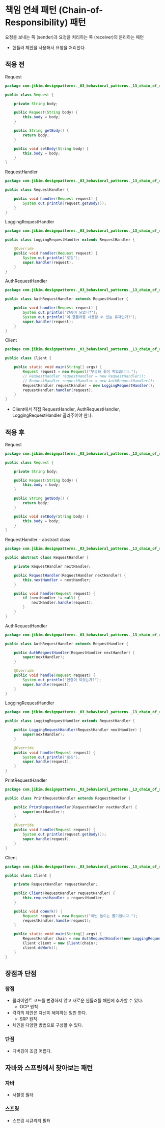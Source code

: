 # 책임 연쇄 패턴 (Chain-of-Responsibility) 패턴
요청을 보내는 쪽 (sender)과 요청을 처리하는 쪽 (receiver)의 분리하는 패턴
- 핸들러 체인을 사용해서 요청을 처리한다.

## 적용 전
Request
```java
package com.jikim.designpatterns._03_behavioral_patterns._13_chain_of_responsibilities.before;

public class Request {

	private String body;

	public Request(String body) {
		this.body = body;
	}

	public String getBody() {
		return body;
	}

	public void setBody(String body) {
		this.body = body;
	}
}
```
RequestHandler
```java
package com.jikim.designpatterns._03_behavioral_patterns._13_chain_of_responsibilities.before;

public class RequestHandler {

	public void handler(Request request) {
		System.out.println(request.getBody());
	}
}
```
LoggingRequestHandler
```java
package com.jikim.designpatterns._03_behavioral_patterns._13_chain_of_responsibilities.before;

public class LoggingRequestHandler extends RequestHandler {

	@Override
	public void handler(Request request) {
		System.out.println("로깅");
		super.handler(request);
	}
}
```
AuthRequestHandler
```java
package com.jikim.designpatterns._03_behavioral_patterns._13_chain_of_responsibilities.before;

public class AuthRequestHandler extends RequestHandler {

	public void handler(Request request) {
		System.out.println("인증이 되었나?");
		System.out.println("이 핸들러를 사용할 수 있는 유저인가?");
		super.handler(request);
	}
}
```
Client
```java
package com.jikim.designpatterns._03_behavioral_patterns._13_chain_of_responsibilities.before;

public class Client {

	public static void main(String[] args) {
		Request request = new Request("무궁화 꽃이 피었습니다.");
		// RequestHandler requestHandler = new RequestHandler();
		// RequestHandler requestHandler = new AuthRequestHandler();
		RequestHandler requestHandler = new LoggingRequestHandler();
		requestHandler.handler(request);
	}
}
```
- Client에서 직접 RequestHandler, AuthRequestHandler, LoggingRequestHandler 골라주어야 한다.

## 적용 후
Request
```java
package com.jikim.designpatterns._03_behavioral_patterns._13_chain_of_responsibilities.after;

public class Request {

	private String body;

	public Request(String body) {
		this.body = body;
	}

	public String getBody() {
		return body;
	}

	public void setBody(String body) {
		this.body = body;
	}
}
```
RequestHandler - abstract class
```java
package com.jikim.designpatterns._03_behavioral_patterns._13_chain_of_responsibilities.after;

public abstract class RequestHandler {

	private RequestHandler nextHandler;

	public RequestHandler(RequestHandler nextHandler) {
		this.nextHandler = nextHandler;
	}

	public void handle(Request request) {
		if (nextHandler != null) {
			nextHandler.handle(request);
		}
	}
}
```
AuthRequestHandler
```java
package com.jikim.designpatterns._03_behavioral_patterns._13_chain_of_responsibilities.after;

public class AuthRequestHandler extends RequestHandler {

	public AuthRequestHandler(RequestHandler nextHandler) {
		super(nextHandler);
	}

	@Override
	public void handle(Request request) {
		System.out.println("인증이 되었는가?");
		super.handle(request);
	}
}
```
LoggingRequestHandler
```java
package com.jikim.designpatterns._03_behavioral_patterns._13_chain_of_responsibilities.after;

public class LoggingRequestHandler extends RequestHandler {

	public LoggingRequestHandler(RequestHandler nextHandler) {
		super(nextHandler);
	}

	@Override
	public void handle(Request request) {
		System.out.println("로깅");
		super.handle(request);
	}
}
```
PrintRequestHandler
```java
package com.jikim.designpatterns._03_behavioral_patterns._13_chain_of_responsibilities.after;

public class PrintRequestHandler extends RequestHandler {

	public PrintRequestHandler(RequestHandler nextHandler) {
		super(nextHandler);
	}

	@Override
	public void handle(Request request) {
		System.out.println(request.getBody());
		super.handle(request);
	}
}
```
Client
```java
package com.jikim.designpatterns._03_behavioral_patterns._13_chain_of_responsibilities.after;

public class Client {

	private RequestHandler requestHandler;

	public Client(RequestHandler requestHandler) {
		this.requestHandler = requestHandler;
	}

	public void doWork() {
		Request request = new Request("이번 놀이는 뽑기입니다.");
		requestHandler.handle(request);
	}

	public static void main(String[] args) {
		RequestHandler chain = new AuthRequestHandler(new LoggingRequestHandler(new PrintRequestHandler(null)));
		Client client = new Client(chain);
		client.doWork();
	}
}
```

## 장점과 단점
### 장점
- 클라이언트 코드를 변경하지 않고 새로운 핸들러를 체인에 추가할 수 있다.
  - OCP 원칙
- 각각의 체인은 자신이 해야하는 일만 한다.
  - SRP 원칙
- 체인을 다양한 방법으로 구성할 수 있다.

### 단점
- 디버깅이 조금 어렵다.

## 자바와 스프링에서 찾아보는 패턴
### 자바
- 서블릿 필터

### 스프링
- 스프링 시큐리티 필터
